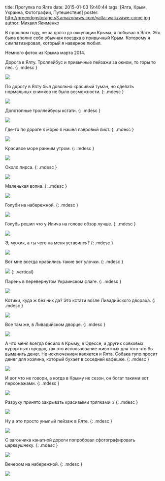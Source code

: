 title: Прогулка по Ялте
date: 2015-01-03 19:40:44
tags: [Ялта, Крым, Украина, Фотографии, Путешествия]
poster: http://greendogstorage.s3.amazonaws.com/yalta-walk/vawe-come.jpg
author: Михаил Якименко

В прошлом году, не за долго до оккупации Крыма, я побывал в Ялте. Это была вполне себе обычная поездка в привычный Крым. Которому я симпатизировал, который я наверное любил.

Немного фоток из Крыма марта 2014.

Дорога в Ялту. Троллейбус и привычные пейзажи за окном, то горы то лес.
{: .mdesc }

![](http://greendogstorage.s3.amazonaws.com/yalta-walk/yalta-IMG_5867.jpg)

По дорогу в Ялту был довольно красивый туман, но сделать нормальных снимков не было возможности.
{: .mdesc }

![](http://greendogstorage.s3.amazonaws.com/yalta-walk/yalta-IMG_5873.jpg)

Допотопные троллейбусы кстати.
{: .mdesc }

![](http://greendogstorage.s3.amazonaws.com/yalta-walk/yalta-IMG_6343.jpg)

Где-то по дороге к морю я нашел лавровый лист.
{: .mdesc }

![](http://greendogstorage.s3.amazonaws.com/yalta-walk/lavras.jpg)

Красивое море ранним утром.
{: .mdesc }

![](http://greendogstorage.s3.amazonaws.com/yalta-walk/sea.jpg)

Около пирса.
{: .mdesc }

![](http://greendogstorage.s3.amazonaws.com/yalta-walk/near-pirs.jpg)

Маленькая волна.
{: .mdesc }

![](http://greendogstorage.s3.amazonaws.com/yalta-walk/vawe-come.jpg)

Голуби на набережной.
{: .mdesc }

![](http://greendogstorage.s3.amazonaws.com/yalta-walk/pigeons.jpg)

Голубь решил что у Илича на голове обзор лучше.
{: .mdesc }

![](http://greendogstorage.s3.amazonaws.com/yalta-walk/yalta-IMG_5977.jpg)

Э, мужик, а ты чего на меня уставился?
{: .mdesc }

![](http://greendogstorage.s3.amazonaws.com/yalta-walk/yalta-IMG_6083.jpg)

Вот мне всегда нравились такие вот улочки.
{: .mdesc }

![](http://greendogstorage.s3.amazonaws.com/yalta-walk/yalta-IMG_6388.jpg)
{: .vertical}

Парень в перевернутом Украинском флаге.
{: .mdesc }

![](http://greendogstorage.s3.amazonaws.com/yalta-walk/yalta-IMG_6352.jpg)

Котики, куда ж без них да? Это кстати возле Ливадийского двораца.
{: .mdesc }

![](http://greendogstorage.s3.amazonaws.com/yalta-walk/yalta-IMG_6607.jpg)

Все там же, в Ливадийском дворце.
{: .mdesc }

![](http://greendogstorage.s3.amazonaws.com/yalta-walk/yalta-IMG_6637.jpg)

А что меня всегда бесило в Крыму, в Одессе, и других совковых курортных городах, так это использование животных для того что бы выманить денег. Не исключением является и Ялта. Собака тупо просит денег для хозяина, который бухает в соседней кафешке.
{: .mdesc }

![](http://greendogstorage.s3.amazonaws.com/yalta-walk/yalta-IMG_6151.jpg)

И вот что не говори, а когда в Крыму не сезон, он богат такими вот персонажами.
{: .mdesc }

![](http://greendogstorage.s3.amazonaws.com/yalta-walk/yalta-IMG_6578.jpg)

Разруху принято закрывать красивыми тряпками :/
{: .mdesc }

![](http://greendogstorage.s3.amazonaws.com/yalta-walk/yalta-IMG_6779.jpg)

Ну а это просто унылый пейзаж в Ялте.
{: .mdesc }

![](http://greendogstorage.s3.amazonaws.com/yalta-walk/yalta-IMG_6802.jpg)

С вагончика канатной дороги попробовал сфотографировать церквушчеку.
{: .mdesc }

![](http://greendogstorage.s3.amazonaws.com/yalta-walk/yalta-IMG_6300.jpg)

Вечером на набережной.
{: .mdesc }

![](http://greendogstorage.s3.amazonaws.com/yalta-walk/yalta-IMG_6313.jpg)
